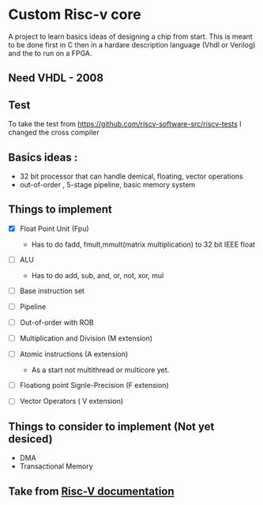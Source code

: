 # Custom Risc-v core 

A project to learn basics ideas of designing a chip from start. 
This is meant to be done first in C then in a hardare description language
(Vhdl or Verilog) and the to run on a FPGA.

## Need VHDL - 2008

## Test  
To take the test from https://github.com/riscv-software-src/riscv-tests I changed the cross compiler 
## Basics ideas : 
- 32 bit processor that can handle demical, floating, vector operations
- out-of-order , 5-stage pipeline, basic memory system 

## Things to implement
- [x] Float Point Unit (Fpu) 
  - Has to do fadd, fmult,mmult(matrix multiplication) to 32 bit IEEE float
- [ ] ALU 
  - Has to do add, sub, and, or, not, xor, mul
- [ ] Base instruction set
- [ ] Pipeline
- [ ] Out-of-order with ROB
- [ ] Multiplication and Division (M extension)
- [ ] Atomic instructions (A extension)
  - As a start not multithread or multicore yet.
- [ ] Floationg point Signle-Precision (F extension)
- [ ] Vector Operators ( V extension) 


## Things to consider to implement (Not yet desiced) 
- DMA
- Transactional Memory

## Take from [Risc-V documentation](https://riscv.org/wp-content/uploads/2017/05/riscv-spec-v2.2.pdf)
